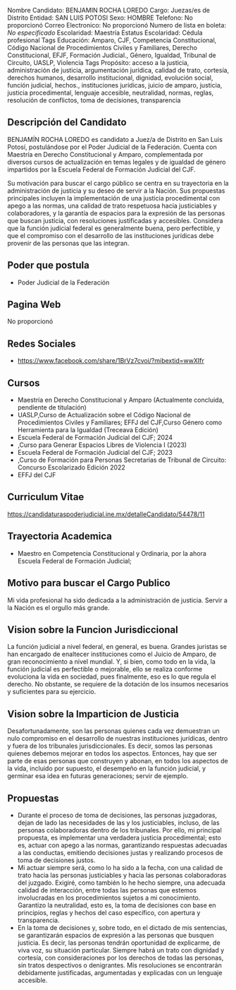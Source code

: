 Nombre Candidato: BENJAMIN ROCHA LOREDO
Cargo: Juezas/es de Distrito
Entidad: SAN LUIS POTOSI
Sexo: HOMBRE
Telefono: No proporcionó
Correo Electronico: No proporcionó
Numero de lista en boleta: *No especificado*
Escolaridad: Maestría
Estatus Escolaridad: Cédula profesional
Tags Educación: Amparo, CJF, Competencia Constitucional, Código Nacional de Procedimientos Civiles y Familiares, Derecho Constitucional, EFJF, Formación Judicial., Género, Igualdad, Tribunal de Circuito, UASLP, Violencia
Tags Propósito: acceso a la justicia, administración de justicia, argumentación jurídica, calidad de trato, cortesía, derechos humanos, desarrollo institucional, dignidad, evolución social, función judicial, hechos., instituciones jurídicas, juicio de amparo, justicia, justicia procedimental, lenguaje accesible, neutralidad, normas, reglas, resolución de conflictos, toma de decisiones, transparencia


## Descripción del Candidato 

BENJAMÍN ROCHA LOREDO es candidato a Juez/a de Distrito en San Luis Potosí, postulándose por el Poder Judicial de la Federación. Cuenta con Maestría en Derecho Constitucional y Amparo, complementada por diversos cursos de actualización en temas legales y de igualdad de género impartidos por la Escuela Federal de Formación Judicial del CJF.

Su motivación para buscar el cargo público se centra en su trayectoria en la administración de justicia y su deseo de servir a la Nación.  Sus propuestas principales incluyen la implementación de una justicia procedimental con apego a las normas, una calidad de trato respetuosa hacia justiciables y colaboradores, y la garantía de espacios para la expresión de las personas que buscan justicia, con resoluciones justificadas y accesibles. Considera que la función judicial federal es generalmente buena, pero perfectible, y que el compromiso con el desarrollo de las instituciones jurídicas debe provenir de las personas que las integran.


## Poder que postula

- Poder Judicial de la Federación


## Pagina Web

No proporcionó


## Redes Sociales

- https://www.facebook.com/share/1BrVz7cvoi/?mibextid=wwXIfr


## Cursos

- Maestría en Derecho Constitucional y Amparo (Actualmente concluida, pendiente de titulación)
- UASLP,Curso de Actualización sobre el Código Nacional de Procedimientos Civiles y Familiares; EFFJ del CJF,Curso Género como Herramienta para la Igualdad (Treceava Edición)
- Escuela Federal de Formación Judicial del CJF; 2024
- ,Curso para Generar Espacios Libres de Violencia I (2023)
- Escuela Federal de Formación Judicial del CJF; 2023
- ,Curso de Formación para Personas Secretarias de Tribunal de Circuito: Concurso Escolarizado Edición 2022
- EFFJ del CJF


## Curriculum Vitae

https://candidaturaspoderjudicial.ine.mx/detalleCandidato/54478/11


## Trayectoria Academica

- Maestro en Competencia Constitucional y Ordinaria, por la ahora Escuela Federal de Formación Judicial;


## Motivo para buscar el Cargo Publico

Mi vida profesional ha sido dedicada a la administración de justicia. Servir a la Nación es el orgullo más grande.


## Vision sobre la Funcion Jurisdiccional

La función judicial a nivel federal, en general, es buena. Grandes juristas se han encargado de enaltecer instituciones como el Juicio de Amparo, de gran reconocimiento a nivel mundial. Y, si bien, como todo en la vida, la función judicial es perfectible o mejorable, ello se realiza conforme evoluciona la vida en sociedad, pues finalmente, eso es lo que regula el derecho. No obstante, se requiere de la dotación de los insumos necesarios y suficientes para su ejercicio.


## Vision sobre la Imparticion de Justicia

Desafortunadamente, son las personas quienes cada vez demuestran un nulo compromiso en el desarrollo de nuestras instituciones jurídicas, dentro y fuera de los tribunales jurisdiccionales. Es decir, somos las personas quienes debemos mejorar en todos los aspectos. Entonces, hay que ser parte de esas personas que construyen y abonan, en todos los aspectos de la vida, incluido por supuesto, el desempeño en la función judicial, y germinar esa idea en futuras generaciones; servir de ejemplo.


## Propuestas

- Durante el proceso de toma de decisiones, las personas juzgadoras, dejan de lado las necesidades de las y los justiciables, incluso, de las personas colaboradoras dentro de los tribunales. Por ello, mi principal propuesta, es implementar una verdadera justicia procedimental; esto es, actuar con apego a las normas, garantizando respuestas adecuadas a las conductas, emitiendo decisiones justas y realizando procesos de toma de decisiones justos.
- Mi actuar siempre será, como lo ha sido a la fecha, con una calidad de trato hacia las personas justiciables y hacia las personas colaboradoras del juzgado. Exigiré, como también lo he hecho siempre, una adecuada calidad de interacción, entre todas las personas que estemos involucradas en los procedimientos sujetos a mi conocimiento. Garantizo la neutralidad, esto es, la toma de decisiones con base en principios, reglas y hechos del caso específico, con apertura y transparencia.
- En la toma de decisiones y, sobre todo, en el dictado de mis sentencias, se garantizarán espacios de expresión a las personas que busquen justicia. Es decir, las personas tendrán oportunidad de explicarme, de viva voz, su situación particular. Siempre habrá un trato con dignidad y cortesía, con consideraciones por los derechos de todas las personas, sin tratos despectivos o denigrantes. Mis resoluciones se encontrarán debidamente justificadas, argumentadas y explicadas con un lenguaje accesible.

